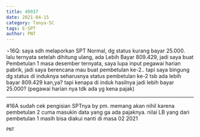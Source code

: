 ```yaml
---
title: 49937
date: 2021-04-15
category: Tanya-SC
tags: E-SPT
author: PNT
---
```


¬16Q: saya sdh melaporkan SPT Normal, dg status kurang bayar 25.000. lalu ternyata setelah dihitung ulang, ada Lebih Bayar 809.429, jadi saya buat Pembetulan 1 masa desember ternyata, saya lupa input pegawai harian pabrik, jadi saya berencana mau buat pembetulan ke-2.. tapi saya bingung dg status di induknya seharusnya status pembetulan ke-2 tsb ada lebih bayar 809.429 kan,ya? tapi kenapa di induk hasilnya jadi lebih bayar 25.000? (pegawai harian nya tdk ada yg kena pajak)

---

#16A sudah cek pengisian SPTnya by pm. memang akan nihil karena pembetulan 2 cuma masukin data yang ga ada pajaknya. nilai LB yang dari pembetulan 1 masih bisa diakui nanti di masa 02 2021

`PNT`
